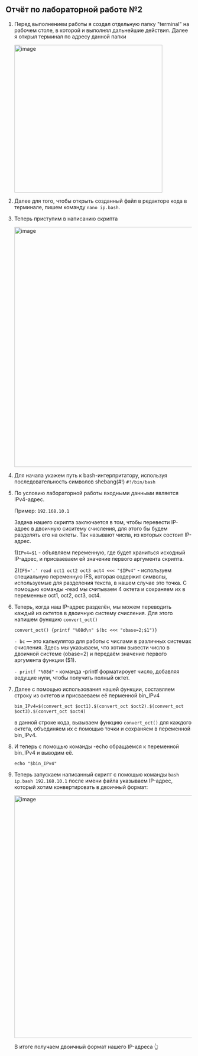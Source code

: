 ## Отчёт по лабораторной работе №2
1. Перед выполнением работы я создал отдельную папку "terminal" на рабочем столе, в которой и выполнял дальнейшие действия.
   Далее я открыл терминал по адресу данной папки
   
   <img width="400" alt="image" src="https://github.com/user-attachments/assets/54e19283-716f-4672-8c1a-9301caec15c7">
   
2. Далее для того, чтобы открыть созданный файл в редакторе кода в терминале, пишем команду  `nano ip.bash`.
3. Теперь приступим в написанию скрипта
   
   <img width="650" alt="image" src="https://github.com/user-attachments/assets/57abdcc3-aee7-4aa5-9648-355afb8d9911">
   
4. Для начала укажем путь к bash-интерпритатору, используя последовательность символов shebang(#!)  `#!/bin/bash`
5. По условию лабораторной работы входными данными является IPv4-адрес.
   
   Пример: `192.168.10.1`
   
   Задача нашего скрипта заключается в том, чтобы перевести IP-адрес в двоичную сиситему счисления, для этого бы будем разделять его на октеты.
   Так называют числа, из которых состоит IP-адрес.

   1)`IPv4=$1` - объявляем переменную, где будет храниться исходный IP-адрес, и присваеваем ей значение первого аргумента скрипта.
   
   2)`IFS='.' read oct1 oct2 oct3 oct4 <<< "$IPv4"` - используем специальную переменную IFS, которая содержит символы, используемые для разделения текста, в нашем случае это точка.
   С помощью команды -read мы считываем 4 октета и сохраняем их в переменные oct1, oct2, oct3, oct4.
6. Теперь, когда наш IP-адрес разделён, мы можем переводить каждый из октетов в двоичную систему счисления. Для этого напишем функцию `convert_oct()`

   `convert_oct() {printf "%08d\n" $(bc <<< "obase=2;$1")}`
   
   `- bc` — это калькулятор для работы с числами в различных системах счисления. Здесь мы указываем, что хотим вывести число в двоичной системе (obase=2) и передаём значение первого аргумента функции ($1).

   `- printf "%08d"` - команда -printf форматироует число, добавляя ведущие нули, чтобы получить полный октет.

7. Далее с помощью использования нашей функции, составляем строку из октетов и присваеваем её перменной bin_IPv4

   `bin_IPv4=$(convert_oct $oct1).$(convert_oct $oct2).$(convert_oct $oct3).$(convert_oct $oct4)`
   
   в данной строке кода, вызываем функцию `convert_oct()` для каждого октета, объединяем их с помощью точки и сохраняем в переменной bin_IPv4.
8. И теперь с помощью команды -echo обращаемся к переменной bin_IPv4 и выводим её.

   `echo "$bin_IPv4"`
   
9. Теперь запускаем написанный скрипт с помощью команды `bash ip.bash 192.168.10.1` после имени файла указываем IP-адрес, который хотим конвертировать в двоичный формат:
    
    <img width="657" alt="image" src="https://github.com/user-attachments/assets/5eb49bb0-5802-420d-b4f3-d3ce4f81f798">
    
    В итоге получаем двоичный формат нашего IP-адреса 👆
